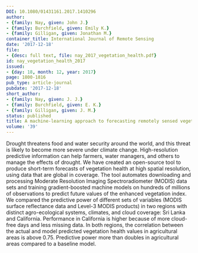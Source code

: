 ```yaml
---
DOI: 10.1080/01431161.2017.1410296
author:
- {family: Nay, given: John J.}
- {family: Burchfield, given: Emily K.}
- {family: Gilligan, given: Jonathan M.}
container_title: International Journal of Remote Sensing
date: '2017-12-18'
file:
- {desc: full text, file: nay_2017_vegetation_health.pdf}
id: nay_vegetation_health_2017
issued:
- {day: 18, month: 12, year: 2017}
page: 1800-1816
pub_type: article-journal
pubdate: '2017-12-18'
short_author:
- {family: Nay, given: J. J.}
- {family: Burchfield, given: E. K.}
- {family: Gilligan, given: J. M.}
status: published
title: A machine-learning approach to forecasting remotely sensed vegetation health
volume: '39'
---
```

Drought threatens food and water security around the world, and this threat is likely to become more severe under climate change. High-resolution predictive information can help farmers, water managers, and others to manage the effects of drought. We have created an open-source tool to produce short-term forecasts of vegetation health at high spatial resolution, using data that are global in coverage. The tool automates downloading and processing Moderate Resolution Imaging Spectroradiometer (MODIS) data sets and training gradient-boosted machine models on hundreds of millions of observations to predict future values of the enhanced vegetation index. We compared the predictive power of different sets of variables (MODIS surface reflectance data and Level-3 MODIS products) in two regions with distinct agro-ecological systems, climates, and cloud coverage: Sri Lanka and California. Performance in California is higher because of more cloud-free days and less missing data. In both regions, the correlation between the actual and model predicted vegetation health values in agricultural areas is above 0.75. Predictive power more than doubles in agricultural areas compared to a baseline model.
